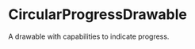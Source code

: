 CircularProgressDrawable
========================

A drawable with capabilities to indicate progress.

